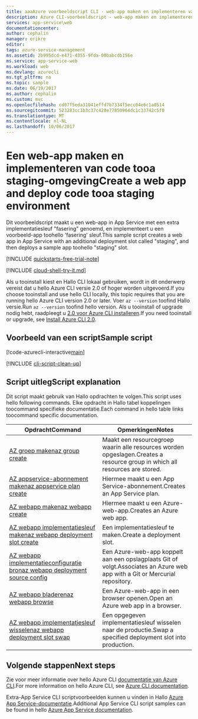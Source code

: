 ```yaml
---
title: aaaAzure voorbeeldscript CLI - web-app maken en implementeren van code tooa staging-omgeving | Microsoft Docs
description: Azure CLI-voorbeeldscript - web-app maken en implementeren van code tooa staging-omgeving
services: app-service\web
documentationcenter: 
author: cephalin
manager: erikre
editor: 
tags: azure-service-management
ms.assetid: 2b995dcd-e471-4355-9fda-00babcdb156e
ms.service: app-service-web
ms.workload: web
ms.devlang: azurecli
ms.tgt_pltfrm: na
ms.topic: sample
ms.date: 06/19/2017
ms.author: cephalin
ms.custom: mvc
ms.openlocfilehash: cd07f5eda31041effd7b7334f5ecc04e6c1a0514
ms.sourcegitcommit: 523283cc1b3c37c428e77850964dc1c33742c5f0
ms.translationtype: MT
ms.contentlocale: nl-NL
ms.lasthandoff: 10/06/2017
---
```

# <a name="create-a-web-app-and-deploy-code-tooa-staging-environment"></a><span data-ttu-id="1f3d0-103">Een web-app maken en implementeren van code tooa staging-omgeving</span><span class="sxs-lookup"><span data-stu-id="1f3d0-103">Create a web app and deploy code tooa staging environment</span></span>

<span data-ttu-id="1f3d0-104">Dit voorbeeldscript maakt u een web-app in App Service met een extra implementatiesleuf "fasering" genoemd, en implementeert u een voorbeeld-app toohello 'fasering' sleuf.</span><span class="sxs-lookup"><span data-stu-id="1f3d0-104">This sample script creates a web app in App Service with an additional deployment slot called "staging", and then deploys a sample app toohello "staging" slot.</span></span>

[!INCLUDE [quickstarts-free-trial-note](../../../includes/quickstarts-free-trial-note.md)]


[!INCLUDE [cloud-shell-try-it.md](../../../includes/cloud-shell-try-it.md)]

<span data-ttu-id="1f3d0-105">Als u tooinstall kiest en Hallo CLI lokaal gebruiken, wordt in dit onderwerp vereist dat u hello Azure CLI versie 2.0 of hoger worden uitgevoerd.</span><span class="sxs-lookup"><span data-stu-id="1f3d0-105">If you choose tooinstall and use hello CLI locally, this topic requires that you are running hello Azure CLI version 2.0 or later.</span></span> <span data-ttu-id="1f3d0-106">Voer `az --version` toofind Hallo versie.</span><span class="sxs-lookup"><span data-stu-id="1f3d0-106">Run `az --version` toofind hello version.</span></span> <span data-ttu-id="1f3d0-107">Als u tooinstall of upgrade nodig hebt, raadpleegt u [2.0 voor Azure CLI installeren]( /cli/azure/install-azure-cli).</span><span class="sxs-lookup"><span data-stu-id="1f3d0-107">If you need tooinstall or upgrade, see [Install Azure CLI 2.0]( /cli/azure/install-azure-cli).</span></span> 

## <a name="sample-script"></a><span data-ttu-id="1f3d0-108">Voorbeeld van een script</span><span class="sxs-lookup"><span data-stu-id="1f3d0-108">Sample script</span></span>

[!code-azurecli-interactive[main](../../../cli_scripts/app-service/deploy-deployment-slot/deploy-deployment-slot.sh "Create a web app and deploy code tooa staging environment")]

[!INCLUDE [cli-script-clean-up](../../../includes/cli-script-clean-up.md)]

## <a name="script-explanation"></a><span data-ttu-id="1f3d0-109">Script uitleg</span><span class="sxs-lookup"><span data-stu-id="1f3d0-109">Script explanation</span></span>

<span data-ttu-id="1f3d0-110">Dit script maakt gebruik van Hallo opdrachten te volgen.</span><span class="sxs-lookup"><span data-stu-id="1f3d0-110">This script uses hello following commands.</span></span> <span data-ttu-id="1f3d0-111">Elke opdracht in Hallo tabel koppelingen toocommand specifieke documentatie.</span><span class="sxs-lookup"><span data-stu-id="1f3d0-111">Each command in hello table links toocommand specific documentation.</span></span>

| <span data-ttu-id="1f3d0-112">Opdracht</span><span class="sxs-lookup"><span data-stu-id="1f3d0-112">Command</span></span> | <span data-ttu-id="1f3d0-113">Opmerkingen</span><span class="sxs-lookup"><span data-stu-id="1f3d0-113">Notes</span></span> |
|---|---|
| [<span data-ttu-id="1f3d0-114">AZ groep maken</span><span class="sxs-lookup"><span data-stu-id="1f3d0-114">az group create</span></span>](https://docs.microsoft.com/cli/azure/group#create) | <span data-ttu-id="1f3d0-115">Maakt een resourcegroep waarin alle resources worden opgeslagen.</span><span class="sxs-lookup"><span data-stu-id="1f3d0-115">Creates a resource group in which all resources are stored.</span></span> |
| [<span data-ttu-id="1f3d0-116">AZ appservice-abonnement maken</span><span class="sxs-lookup"><span data-stu-id="1f3d0-116">az appservice plan create</span></span>](https://docs.microsoft.com/cli/azure/appservice/plan#create) | <span data-ttu-id="1f3d0-117">Hiermee maakt u een App Service-abonnement.</span><span class="sxs-lookup"><span data-stu-id="1f3d0-117">Creates an App Service plan.</span></span> |
| [<span data-ttu-id="1f3d0-118">AZ webapp maken</span><span class="sxs-lookup"><span data-stu-id="1f3d0-118">az webapp create</span></span>](https://docs.microsoft.com/cli/azure/webapp#create) | <span data-ttu-id="1f3d0-119">Hiermee maakt u een Azure-web-app.</span><span class="sxs-lookup"><span data-stu-id="1f3d0-119">Creates an Azure web app.</span></span> |
| [<span data-ttu-id="1f3d0-120">AZ webapp implementatiesleuf maken</span><span class="sxs-lookup"><span data-stu-id="1f3d0-120">az webapp deployment slot create</span></span>](https://docs.microsoft.com/cli/azure/webapp/deployment/slot#create) | <span data-ttu-id="1f3d0-121">Een implementatiesleuf te maken.</span><span class="sxs-lookup"><span data-stu-id="1f3d0-121">Create a deployment slot.</span></span> |
| [<span data-ttu-id="1f3d0-122">AZ webapp implementatieconfiguratie bron</span><span class="sxs-lookup"><span data-stu-id="1f3d0-122">az webapp deployment source config</span></span>](https://docs.microsoft.com/cli/azure/webapp/deployment/source#config) | <span data-ttu-id="1f3d0-123">Een Azure-web-app koppelt aan een opslagplaats Git of volgt.</span><span class="sxs-lookup"><span data-stu-id="1f3d0-123">Associates an Azure web app with a Git or Mercurial repository.</span></span> |
| [<span data-ttu-id="1f3d0-124">AZ webapp bladeren</span><span class="sxs-lookup"><span data-stu-id="1f3d0-124">az webapp browse</span></span>](https://docs.microsoft.com/cli/azure/webapp#browse) | <span data-ttu-id="1f3d0-125">Een Azure-web-app in een browser openen.</span><span class="sxs-lookup"><span data-stu-id="1f3d0-125">Open an Azure web app in a browser.</span></span> |
| [<span data-ttu-id="1f3d0-126">AZ webapp implementatiesleuf wisselen</span><span class="sxs-lookup"><span data-stu-id="1f3d0-126">az webapp deployment slot swap</span></span>](https://docs.microsoft.com/cli/azure/webapp/deployment/slot#swap) | <span data-ttu-id="1f3d0-127">Een opgegeven implementatiesleuf wisselen naar de productie.</span><span class="sxs-lookup"><span data-stu-id="1f3d0-127">Swap a specified deployment slot into production.</span></span> |

## <a name="next-steps"></a><span data-ttu-id="1f3d0-128">Volgende stappen</span><span class="sxs-lookup"><span data-stu-id="1f3d0-128">Next steps</span></span>

<span data-ttu-id="1f3d0-129">Zie voor meer informatie over hello Azure CLI [documentatie van Azure CLI](https://docs.microsoft.com/cli/azure/overview).</span><span class="sxs-lookup"><span data-stu-id="1f3d0-129">For more information on hello Azure CLI, see [Azure CLI documentation](https://docs.microsoft.com/cli/azure/overview).</span></span>

<span data-ttu-id="1f3d0-130">Extra-App Service CLI scriptvoorbeelden kunnen u vinden in Hallo [Azure App Service-documentatie](../app-service-cli-samples.md).</span><span class="sxs-lookup"><span data-stu-id="1f3d0-130">Additional App Service CLI script samples can be found in hello [Azure App Service documentation](../app-service-cli-samples.md).</span></span>
